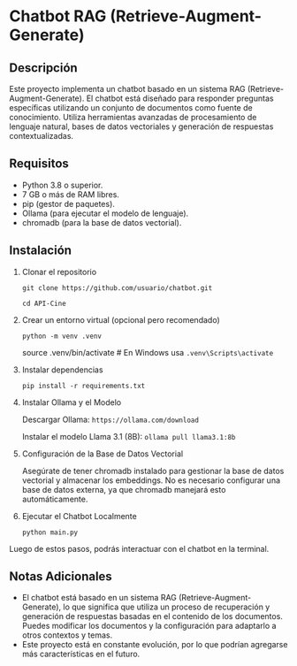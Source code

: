 # Chatbot RAG (Retrieve-Augment-Generate)

## Descripción

Este proyecto implementa un chatbot basado en un sistema RAG (Retrieve-Augment-Generate). El chatbot está diseñado para responder preguntas específicas utilizando un conjunto de documentos como fuente de conocimiento. Utiliza herramientas avanzadas de procesamiento de lenguaje natural, bases de datos vectoriales y generación de respuestas contextualizadas.

## Requisitos

- Python 3.8 o superior.
- 7 GB o más de RAM libres.
- pip (gestor de paquetes).
- Ollama (para ejecutar el modelo de lenguaje).
- chromadb (para la base de datos vectorial).

## Instalación

1. Clonar el repositorio
   
   `git clone https://github.com/usuario/chatbot.git`
   
   `cd API-Cine`

2. Crear un entorno virtual (opcional pero recomendado)
   
   `python -m venv .venv`
   
   source .venv/bin/activate  # En Windows usa `.venv\Scripts\activate`

3. Instalar dependencias
   
   `pip install -r requirements.txt`

4. Instalar Ollama y el Modelo

   Descargar Ollama: `https://ollama.com/download`
   
   Instalar el modelo Llama 3.1 (8B): `ollama pull llama3.1:8b`

6. Configuración de la Base de Datos Vectorial

   Asegúrate de tener chromadb instalado para gestionar la base de datos vectorial y almacenar los embeddings. No es necesario configurar una base de datos externa, ya que chromadb manejará esto automáticamente.

6. Ejecutar el Chatbot Localmente 
   
   `python main.py`

Luego de estos pasos, podrás interactuar con el chatbot en la terminal.


## Notas Adicionales
- El chatbot está basado en un sistema RAG (Retrieve-Augment-Generate), lo que significa que utiliza un proceso de recuperación y generación de respuestas basadas en el contenido de los documentos.
Puedes modificar los documentos y la configuración para adaptarlo a otros contextos y temas.
- Este proyecto está en constante evolución, por lo que podrían agregarse más características en el futuro.




